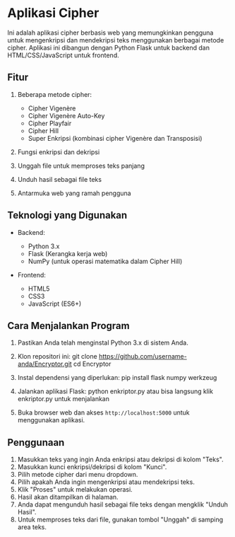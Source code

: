 # Aplikasi Cipher

Ini adalah aplikasi cipher berbasis web yang memungkinkan pengguna untuk mengenkripsi dan mendekripsi teks menggunakan berbagai metode cipher. Aplikasi ini dibangun dengan Python Flask untuk backend dan HTML/CSS/JavaScript untuk frontend.

## Fitur

1. Beberapa metode cipher:
   - Cipher Vigenère
   - Cipher Vigenère Auto-Key
   - Cipher Playfair
   - Cipher Hill
   - Super Enkripsi (kombinasi cipher Vigenère dan Transposisi)

2. Fungsi enkripsi dan dekripsi
3. Unggah file untuk memproses teks panjang
4. Unduh hasil sebagai file teks
5. Antarmuka web yang ramah pengguna

## Teknologi yang Digunakan

- Backend:
  - Python 3.x
  - Flask (Kerangka kerja web)
  - NumPy (untuk operasi matematika dalam Cipher Hill)

- Frontend:
  - HTML5
  - CSS3
  - JavaScript (ES6+)

## Cara Menjalankan Program

1. Pastikan Anda telah menginstal Python 3.x di sistem Anda.

2. Klon repositori ini:
git clone https://github.com/username-anda/Encryptor.git
cd Encryptor

3. Instal dependensi yang diperlukan:
pip install flask numpy werkzeug

4. Jalankan aplikasi Flask:
python enkriptor.py atau bisa langsung klik enkriptor.py untuk menjalankan

5. Buka browser web dan akses `http://localhost:5000` untuk menggunakan aplikasi.

## Penggunaan

1. Masukkan teks yang ingin Anda enkripsi atau dekripsi di kolom "Teks".
2. Masukkan kunci enkripsi/dekripsi di kolom "Kunci".
3. Pilih metode cipher dari menu dropdown.
4. Pilih apakah Anda ingin mengenkripsi atau mendekripsi teks.
5. Klik "Proses" untuk melakukan operasi.
6. Hasil akan ditampilkan di halaman.
7. Anda dapat mengunduh hasil sebagai file teks dengan mengklik "Unduh Hasil".
8. Untuk memproses teks dari file, gunakan tombol "Unggah" di samping area teks.


